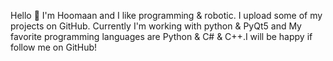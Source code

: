 Hello 👋
I'm Hoomaan and I like programming & robotic. I upload some of my projects on GitHub. Currently I'm working with python & PyQt5 and My favorite programming languages are Python & C# & C++.I will be happy if follow me on GitHub!
